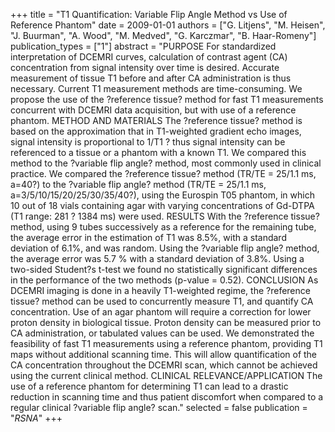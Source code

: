 +++
title = "T1 Quantification: Variable Flip Angle Method vs Use of Reference Phantom"
date = 2009-01-01
authors = ["G. Litjens", "M. Heisen", "J. Buurman", "A. Wood", "M. Medved", "G. Karczmar", "B. Haar-Romeny"]
publication_types = ["1"]
abstract = "PURPOSE For standardized interpretation of DCEMRI curves, calculation of contrast agent (CA) concentration from signal intensity over time is desired. Accurate measurement of tissue T1 before and after CA administration is thus necessary. Current T1 measurement methods are time-consuming. We propose the use of the ?reference tissue? method for fast T1 measurements concurrent with DCEMRI data acquisition, but with use of a reference phantom. METHOD AND MATERIALS The ?reference tissue? method is based on the approximation that in T1-weighted gradient echo images, signal intensity is proportional to 1/T1 ? thus signal intensity can be referenced to a tissue or a phantom with a known T1. We compared this method to the ?variable flip angle? method, most commonly used in clinical practice. We compared the ?reference tissue? method (TR/TE = 25/1.1 ms, a=40?) to the ?variable flip angle? method (TR/TE = 25/1.1 ms, a=3/5/10/15/20/25/30/35/40?), using the Eurospin T05 phantom, in which 10 out of 18 vials containing agar with varying concentrations of Gd-DTPA (T1 range: 281 ? 1384 ms) were used. RESULTS With the ?reference tissue? method, using 9 tubes successively as a reference for the remaining tube, the average error in the estimation of T1 was 8.5%, with a standard deviation of 6.1%, and was random. Using the ?variable flip angle? method, the average error was 5.7 % with a standard deviation of 3.8%. Using a two-sided Student?s t-test we found no statistically significant differences in the performance of the two methods (p-value = 0.52). CONCLUSION As DCEMRI imaging is done in a heavily T1-weighted regime, the ?reference tissue? method can be used to concurrently measure T1, and quantify CA concentration. Use of an agar phantom will require a correction for lower proton density in biological tissue. Proton density can be measured prior to CA administration, or tabulated values can be used. We demonstrated the feasibility of fast T1 measurements using a reference phantom, providing T1 maps without additional scanning time. This will allow quantification of the CA concentration throughout the DCEMRI scan, which cannot be achieved using the current clinical method. CLINICAL RELEVANCE/APPLICATION The use of a reference phantom for determining T1 can lead to a drastic reduction in scanning time and thus patient discomfort when compared to a regular clinical ?variable flip angle? scan."
selected = false
publication = "*RSNA*"
+++

